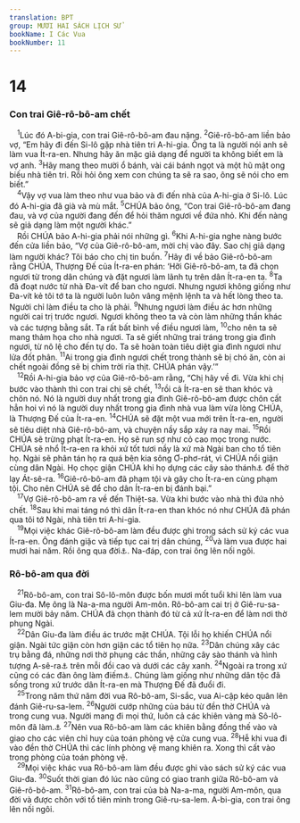 ```yaml
---
translation: BPT
group: MƯƠI HAI SÁCH LỊCH SỬ
bookName: I Các Vua 
bookNumber: 11
---
```


<div class="title"><h1>14</h1><h3>Con trai Giê-rô-bô-am chết</h3></div>
<span class="verse 1vua_14_1"> <sup>1</sup>Lúc đó A-bi-gia, con trai Giê-rô-bô-am đau nặng.</span>
<span class="verse 1vua_14_2"><sup>2</sup>Giê-rô-bô-am liền bảo vợ, “Em hãy đi đến Si-lô gặp nhà tiên tri A-hi-gia. Ông ta là người nói anh sẽ làm vua Ít-ra-en. Nhưng hãy ăn mặc giả dạng để người ta không biết em là vợ anh.</span>
<span class="verse 1vua_14_3"><sup>3</sup>Hãy mang theo mười ổ bánh, vài cái bánh ngọt và một hũ mật ong biếu nhà tiên tri. Rồi hỏi ông xem con chúng ta sẽ ra sao, ông sẽ nói cho em biết.”<br/></span>
<span class="verse 1vua_14_4"> <sup>4</sup>Vậy vợ vua làm theo như vua bảo và đi đến nhà của A-hi-gia ở Si-lô. Lúc đó A-hi-gia đã già và mù mắt.</span>
<span class="verse 1vua_14_5"><sup>5</sup>CHÚA bảo ông, “Con trai Giê-rô-bô-am đang đau, và vợ của người đang đến để hỏi thăm ngươi về đứa nhỏ. Khi đến nàng sẽ giả dạng làm một người khác.”<br/> Rồi CHÚA bảo A-hi-gia phải nói những gì.</span>
<span class="verse 1vua_14_6"><sup>6</sup>Khi A-hi-gia nghe nàng bước đến cửa liền bảo, “Vợ của Giê-rô-bô-am, mời chị vào đây. Sao chị giả dạng làm người khác? Tôi báo cho chị tin buồn.</span>
<span class="verse 1vua_14_7"><sup>7</sup>Hãy đi về bảo Giê-rô-bô-am rằng CHÚA, Thượng Đế của Ít-ra-en phán: ‘Hỡi Giê-rô-bô-am, ta đã chọn ngươi từ trong dân chúng và đặt ngươi làm lãnh tụ trên dân Ít-ra-en ta.</span>
<span class="verse 1vua_14_8"><sup>8</sup>Ta đã đoạt nước từ nhà Đa-vít để ban cho ngươi. Nhưng ngươi không giống như Đa-vít kẻ tôi tớ ta là người luôn luôn vâng mệnh lệnh ta và hết lòng theo ta. Người chỉ làm điều ta cho là phải.</span>
<span class="verse 1vua_14_9"><sup>9</sup>Nhưng ngươi làm điều ác hơn những người cai trị trước ngươi. Ngươi không theo ta và còn làm những thần khác và các tượng bằng sắt. Ta rất bất bình về điều ngươi làm,</span>
<span class="verse 1vua_14_10"><sup>10</sup>cho nên ta sẽ mang thảm họa cho nhà ngươi. Ta sẽ giết những trai tráng trong gia đình ngươi, từ nô lệ cho đến tự do. Ta sẽ hoàn toàn tiêu diệt gia đình ngươi như lửa đốt phân.</span>
<span class="verse 1vua_14_11"><sup>11</sup>Ai trong gia đình ngươi chết trong thành sẽ bị chó ăn, còn ai chết ngoài đồng sẽ bị chim trời rỉa thịt. CHÚA phán vậy.’”<br/></span>
<span class="verse 1vua_14_12"> <sup>12</sup>Rồi A-hi-gia bảo vợ của Giê-rô-bô-am rằng, “Chị hãy về đi. Vừa khi chị bước vào thành thì con trai chị sẽ chết,</span>
<span class="verse 1vua_14_13"><sup>13</sup>rồi cả Ít-ra-en sẽ than khóc và chôn nó. Nó là người duy nhất trong gia đình Giê-rô-bô-am được chôn cất hẳn hoi vì nó là người duy nhất trong gia đình nhà vua làm vừa lòng CHÚA, là Thượng Đế của Ít-ra-en.</span>
<span class="verse 1vua_14_14"><sup>14</sup>CHÚA sẽ đặt một vua mới trên Ít-ra-en, người sẽ tiêu diệt nhà Giê-rô-bô-am, và chuyện nầy sắp xảy ra nay mai.</span>
<span class="verse 1vua_14_15"><sup>15</sup>Rồi CHÚA sẽ trừng phạt Ít-ra-en. Họ sẽ run sợ như cỏ cao mọc trong nước. CHÚA sẽ nhổ Ít-ra-en ra khỏi xứ tốt tươi nầy là xứ mà Ngài ban cho tổ tiên họ. Ngài sẽ phân tán họ ra quá bên kia sông Ơ-phơ-rát, vì CHÚA nổi giận cùng dân Ngài. Họ chọc giận CHÚA khi họ dựng các cây sào thánh<a data-toggle="tooltip" data-placement="bottom" title="Dân chúng dùng các cây sào nầy để thờ phụng các thần giả.">⚓</a> để thờ lạy Át-sê-ra.</span>
<span class="verse 1vua_14_16"><sup>16</sup>Giê-rô-bô-am đã phạm tội và gây cho Ít-ra-en cùng phạm tội. Cho nên CHÚA sẽ để cho dân Ít-ra-en bị đánh bại.”<br/></span>
<span class="verse 1vua_14_17"> <sup>17</sup>Vợ Giê-rô-bô-am ra về đến Thiệt-sa. Vừa khi bước vào nhà thì đứa nhỏ chết.</span>
<span class="verse 1vua_14_18"><sup>18</sup>Sau khi mai táng nó thì dân Ít-ra-en than khóc nó như CHÚA đã phán qua tôi tớ Ngài, nhà tiên tri A-hi-gia.<br/></span>
<span class="verse 1vua_14_19"> <sup>19</sup>Mọi việc khác Giê-rô-bô-am làm đều được ghi trong sách sử ký các vua Ít-ra-en. Ông đánh giặc và tiếp tục cai trị dân chúng,</span>
<span class="verse 1vua_14_20"><sup>20</sup>và làm vua được hai mươi hai năm. Rồi ông qua đời<a data-toggle="tooltip" data-placement="bottom" title="Nguyên văn, “quy tiên” hay “về ngủ chung cùng tổ tiên.”">⚓</a>. Na-đáp, con trai ông lên nối ngôi.<br/></span>
<div class="title"><h3>Rô-bô-am qua đời</h3></div>
<span class="verse 1vua_14_21"> <sup>21</sup>Rô-bô-am, con trai Sô-lô-môn được bốn mươi mốt tuổi khi lên làm vua Giu-đa. Mẹ ông là Na-a-ma người Am-môn. Rô-bô-am cai trị ở Giê-ru-sa-lem mười bảy năm. CHÚA đã chọn thành đó từ cả xứ Ít-ra-en để làm nơi thờ phụng Ngài.<br/></span>
<span class="verse 1vua_14_22"> <sup>22</sup>Dân Giu-đa làm điều ác trước mặt CHÚA. Tội lỗi họ khiến CHÚA nổi giận. Ngài tức giận còn hơn giận các tổ tiên họ nữa.</span>
<span class="verse 1vua_14_23"><sup>23</sup>Dân chúng xây các trụ bằng đá, những nơi thờ phụng các thần, những cây sào thánh và hình tượng A-sê-ra<a data-toggle="tooltip" data-placement="bottom" title="Dân chúng dùng các vật nầy đề thờ phụng các thần giả.">⚓</a> trên mỗi đồi cao và dưới các cây xanh.</span>
<span class="verse 1vua_14_24"><sup>24</sup>Ngoài ra trong xứ cũng có các đàn ông làm điếm<a data-toggle="tooltip" data-placement="bottom" title="Đây là những tội nhục dục mà dân chúng thờ các thần Ca-na-an làm.">⚓</a>. Chúng làm giống như những dân tộc đã sống trong xứ trước dân Ít-ra-en mà Thượng Đế đã đuổi đi.<br/></span>
<span class="verse 1vua_14_25"> <sup>25</sup>Trong năm thứ năm đời vua Rô-bô-am, Si-sắc, vua Ai-cập kéo quân lên đánh Giê-ru-sa-lem.</span>
<span class="verse 1vua_14_26"><sup>26</sup>Người cướp những của báu từ đền thờ CHÚA và trong cung vua. Người mang đi mọi thứ, luôn cả các khiên vàng mà Sô-lô-môn đã làm.<a data-toggle="tooltip" data-placement="bottom" title="Câu nầy dựa theo bản tiêu chuẩn Hê-bơ-rơ. Bản cổ Hi-lạp ghi “Người lấy những khiên vàng mà Đa-vít đã lấy từ các sĩ quan của Ha-đa-đê-xe vua A-ram và treo trên các vách thành Giê-ru-sa-lem.”">⚓</a></span>
<span class="verse 1vua_14_27"><sup>27</sup>Nên vua Rô-bô-am làm các khiên bằng đồng thế vào và giao cho các viên chỉ huy của toán phòng vệ cửa cung vua.</span>
<span class="verse 1vua_14_28"><sup>28</sup>Hễ khi vua đi vào đền thờ CHÚA thì các lính phòng vệ mang khiên ra. Xong thì cất vào trong phòng của toán phòng vệ.<br/></span>
<span class="verse 1vua_14_29"> <sup>29</sup>Mọi việc khác vua Rô-bô-am làm đều được ghi vào sách sử ký các vua Giu-đa.</span>
<span class="verse 1vua_14_30"><sup>30</sup>Suốt thời gian đó lúc nào cũng có giao tranh giữa Rô-bô-am và Giê-rô-bô-am.</span>
<span class="verse 1vua_14_31"><sup>31</sup>Rô-bô-am, con trai của bà Na-a-ma, người Am-môn, qua đời và được chôn với tổ tiên mình trong Giê-ru-sa-lem. A-bi-gia, con trai ông lên nối ngôi.<br/></span>
